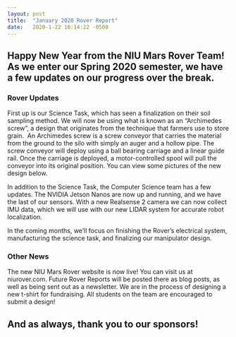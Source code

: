 ```yaml
---
layout: post
title:  "January 2020 Rover Report"
date:   2020-1-22 10:14:22 -0500
---
```


## Happy New Year from the NIU Mars Rover Team! As we enter our Spring 2020 semester, we have a few updates on our progress over the break.

### Rover Updates
First up is our Science Task, which has seen a finalization on their soil sampling method. We will now be using what is known as an “Archimedes screw”, a design that originates from the technique that farmers use to store grain.  An Archimedes screw is a screw conveyor that carries the material from the ground to the silo with simply an auger and a hollow pipe. The screw conveyor will deploy using a ball bearing carriage and a linear guide rail. Once the carriage is deployed, a motor-controlled spool will pull the conveyor into its original position. You can view some pictures of the new design below. 

In addition to the Science Task, the Computer Science team has a few updates. The NVIDIA Jetson Nanos are now up and running, and we have the last of our sensors. With a new Realsense 2 camera we can now collect IMU data, which we will use with our new LIDAR system for accurate robot localization.

In the coming months, we’ll focus on finishing the Rover’s electrical system, manufacturing the science task, and finalizing our manipulator design. 

### Other News
The new NIU Mars Rover website is now live! You can visit us at niurover.com. Future Rover Reports will be posted there as blog posts, as well as being sent out as a newsletter. 
We are in the process of designing a new t-shirt for fundraising. All students on the team are encouraged to submit a design!

## And as always, thank you to our sponsors!
